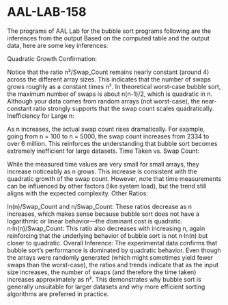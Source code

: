 # AAL-LAB-158
The programs of AAL Lab
for the bubble sort programs following are the inferences from the output
Based on the computed table and the output data, here are some key inferences:

Quadratic Growth Confirmation:

Notice that the ratio n²/Swap_Count remains nearly constant (around 4) across the different array sizes. This indicates that the number of swaps grows roughly as a constant times n².
In theoretical worst-case bubble sort, the maximum number of swaps is about n(n-1)/2, which is quadratic in n. Although your data comes from random arrays (not worst-case), the near-constant ratio strongly supports that the swap count scales quadratically.
Inefficiency for Large n:

As n increases, the actual swap count rises dramatically. For example, going from n = 100 to n = 5000, the swap count increases from 2334 to over 6 million.
This reinforces the understanding that bubble sort becomes extremely inefficient for large datasets.
Time Taken vs. Swap Count:

While the measured time values are very small for small arrays, they increase noticeably as n grows. This increase is consistent with the quadratic growth of the swap count.
However, note that time measurements can be influenced by other factors (like system load), but the trend still aligns with the expected complexity.
Other Ratios:

ln(n)/Swap_Count and n/Swap_Count: These ratios decrease as n increases, which makes sense because bubble sort does not have a logarithmic or linear behavior—the dominant cost is quadratic.
n·ln(n)/Swap_Count: This ratio also decreases with increasing n, again reinforcing that the underlying behavior of bubble sort is not n·ln(n) but closer to quadratic.
Overall Inference:
The experimental data confirms that bubble sort’s performance is dominated by quadratic behavior. Even though the arrays were randomly generated (which might sometimes yield fewer swaps than the worst-case), the ratios and trends indicate that as the input size increases, the number of swaps (and therefore the time taken) increases approximately as n². This demonstrates why bubble sort is generally unsuitable for larger datasets and why more efficient sorting algorithms are preferred in practice.
